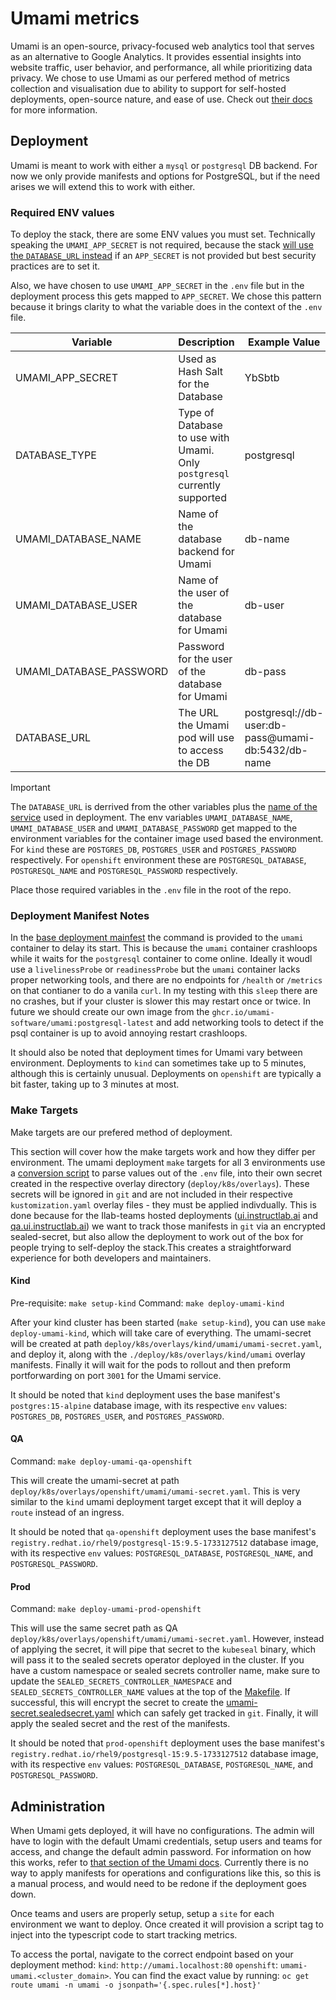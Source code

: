 # Umami metrics

Umami is an open-source, privacy-focused web analytics tool that serves as an alternative to Google Analytics. It provides essential insights into website traffic,
user behavior, and performance, all while prioritizing data privacy. We chose to use Umami as our perfered method of metrics collection and visualisation due to
ability to support for self-hosted deployments, open-source nature, and ease of use. Check out [their docs](https://umami.is/docs) for more information.

## Deployment

Umami is meant to work with either a `mysql` or `postgresql` DB backend. For now we only provide manifests and options for PostgreSQL,
but if the need arises we will extend this to work with either.

### Required ENV values

To deploy the stack, there are some ENV values you must set. Technically speaking the `UMAMI_APP_SECRET` is not required, because the stack
[will use the `DATABASE_URL` instead](https://github.com/umami-software/umami/blob/master/src/lib/crypto.ts#L6) if an `APP_SECRET` is not provided
but best security practices are to set it.

Also, we have chosen to use `UMAMI_APP_SECRET` in the `.env` file but in the deployment process this gets mapped to `APP_SECRET`. We chose this
pattern because it brings clarity to what the variable does in the context of the `.env` file.

| Variable                | Description                                                               | Example Value                                      |
|-------------------------|---------------------------------------------------------------------------|----------------------------------------------------|
| UMAMI_APP_SECRET        | Used as Hash Salt for the Database                                        | YbSbtb                                             |
| DATABASE_TYPE           | Type of Database to use with Umami. Only `postgresql` currently supported | postgresql                                         |
| UMAMI_DATABASE_NAME     | Name of the database backend for Umami                                    | db-name                                            |
| UMAMI_DATABASE_USER     | Name of the user of the database for Umami                                | db-user                                            |
| UMAMI_DATABASE_PASSWORD | Password for the user of the database for Umami                           | db-pass                                            |
| DATABASE_URL            | The URL the Umami pod will use to access the DB                           | postgresql://db-user:db-pass@umami-db:5432/db-name |

> [!IMPORTANT]
> The `DATABASE_URL` is derrived from the other variables plus the [name of the service](../deploy/k8s/base/umami/postgresql-service.yaml#L4) used in deployment.
> The env variables `UMAMI_DATABASE_NAME`, `UMAMI_DATABASE_USER` and `UMAMI_DATABASE_PASSWORD` get mapped to the environment variables for the container image
> used based the environment.
> For `kind` these are `POSTGRES_DB`, `POSTGRES_USER` and `POSTGRES_PASSWORD` respectively.
> For `openshift` environment these are `POSTGRESQL_DATABASE`, `POSTGRESQL_NAME` and `POSTGRESQL_PASSWORD` respectively.

Place those required variables in the `.env` file in the root of the repo.

### Deployment Manifest Notes

In the [base deployment mainfest](../deploy/k8s/base/umami/deployment.yaml) the command is provided to the `umami` container to delay its start. This is
because the `umami` container crashloops while it waits for the `postgresql` container to come online. Ideally it woudl use a `livelinessProbe` or
`readinessProbe` but the `umami` container lacks proper networking tools, and there are no endpoints  for `/health` or `/metrics` on that contianer to do
a vanila `curl`. In my testing with this `sleep` there are no crashes, but if your cluster is slower this may restart once or twice. In future we should
create our own image from the `ghcr.io/umami-software/umami:postgresql-latest` and add networking tools to detect if the psql container is up to avoid
annoying restart crashloops.

It should also be noted that deployment times for Umami vary between environment. Deployments to `kind` can sometimes take up to 5 minutes, although
this is certainly unusual. Deployments on `openshift` are typically a bit faster, taking up to 3 minutes at most.

### Make Targets

Make targets are our prefered method of deployment.

This section will cover how the make targets work and how they differ per environment. The umami deployment `make` targets for all 3 environments use a
[conversion script](./deploy/k8s/overlays/kind/umami/umami-secret.yaml) to parse values out of the `.env` file, into their own secret created in the
respective overlay directory (`deploy/k8s/overlays`). These secrets will be ignored in `git` and are not included in their respective `kustomization.yaml`
overlay files - they must be applied indivdually. This is done because for the Ilab-teams hosted deployments ([ui.instructlab.ai](https://ui.instructlab.ai/)
and [qa.ui.instructlab.ai](https://qa.ui.instructlab.ai/)) we want to track those manifests in `git` via an encrypted sealed-secret, but also allow the
deployment to work out of the box for people trying to self-deploy the stack.This creates a straightforward experience for both developers and maintainers.

#### Kind

Pre-requisite: `make setup-kind`
Command: `make deploy-umami-kind`

After your kind cluster has been started (`make setup-kind`), you can use `make deploy-umami-kind`, which will take care of everything.
The umami-secret will be created at path `deploy/k8s/overlays/kind/umami/umami-secret.yaml`, and deploy it, along with the `./deploy/k8s/overlays/kind/umami`
overlay manifests. Finally it will wait for the pods to rollout and then preform portforwarding on port `3001` for the Umami service.

It should be noted that `kind` deployment uses the base manifest's `postgres:15-alpine` database image, with its respective `env` values: `POSTGRES_DB`, `POSTGRES_USER`, and `POSTGRES_PASSWORD`.

#### QA

Command: `make deploy-umami-qa-openshift`

This will create the umami-secret at path `deploy/k8s/overlays/openshift/umami/umami-secret.yaml`. This is very similar to the `kind` umami deployment target
except that it will deploy a `route` instead of an ingress.

It should be noted that `qa-openshift` deployment uses the base manifest's `registry.redhat.io/rhel9/postgresql-15:9.5-1733127512` database image, with its respective `env` values: `POSTGRESQL_DATABASE`, `POSTGRESQL_NAME`, and `POSTGRESQL_PASSWORD`.

#### Prod

Command: `make deploy-umami-prod-openshift`

This will use the same secret path as QA `deploy/k8s/overlays/openshift/umami/umami-secret.yaml`. However, instead of applying the secret, it will pipe
that secret to the `kubeseal` binary, which will pass it to the sealed secrets operator deployed in the cluster. If you have a custom namespace or sealed
secrets controller name, make sure to update the `SEALED_SECRETS_CONTROLLER_NAMESPACE` and `SEALED_SECRETS_CONTROLLER_NAME` values at the top of the
[Makefile](../Makefile#L27-28). If successful, this will encrypt the secret to create the
[umami-secret.sealedsecret.yaml](../deploy/k8s/overlays/openshift/umami/umami-secret.sealedsecret.yaml) which can safely get tracked in `git`. Finally,
it will apply the sealed secret and the rest of the manifests.

It should be noted that `prod-openshift` deployment uses the base manifest's `registry.redhat.io/rhel9/postgresql-15:9.5-1733127512` database image, with its respective `env` values: `POSTGRESQL_DATABASE`, `POSTGRESQL_NAME`, and `POSTGRESQL_PASSWORD`.

## Administration

When Umami gets deployed, it will have no configurations. The admin will have to login with the default Umami credentials, setup users and teams for access,
and change the default admin password. For information on how this works, refer to [that section of the Umami docs](https://umami.is/docs/login). Currently
there is no way to apply manifests for operations and configurations like this, so this is a manual process, and would need to be redone if the deployment
goes down.

Once teams and users are properly setup, setup a `site` for each environment we want to deploy. Once created it will provision a script tag to inject
into the typescript code to start tracking metrics.

To access the portal, navigate to the correct endpoint based on your deployment method:
`kind`: `http://umami.localhost:80`
`openshift`: `umami-umami.<cluster_domain>`. You can find the exact value by running: `oc get route umami -n umami -o jsonpath='{.spec.rules[*].host}'`
